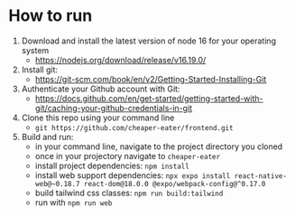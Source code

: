 # How to run

1. Download and install the latest version of node 16 for your operating system
    - https://nodejs.org/download/release/v16.19.0/
2. Install git:
    - https://git-scm.com/book/en/v2/Getting-Started-Installing-Git
3. Authenticate your Github account with Git:
    - https://docs.github.com/en/get-started/getting-started-with-git/caching-your-github-credentials-in-git
4. Clone this repo using your command line
    - `git https://github.com/cheaper-eater/frontend.git`
5. Build and run:
    - in your command line, navigate to the project directory you cloned
    - once in your projectory navigate to `cheaper-eater`
    - install project dependencies: `npm install`
    - install web support dependencies: `npx expo install react-native-web@~0.18.7 react-dom@18.0.0 @expo/webpack-config@^0.17.0`
    - build tailwind css classes: `npm run build:tailwind`
    - run with `npm run web`
